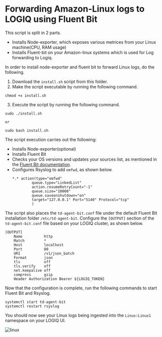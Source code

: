 # Forwarding Amazon-Linux logs to LOGIQ using Fluent Bit

This script is split in 2 parts.
- Installs Node-exporter, which exposes various metrices from your Linux machine(CPU, RAM usage)
- Installs Fluent-bit on your Amazon-linux systems which is used for Log forwarding to Logiq.

In order to install node-exporter and fluent bit to forward Linux logs, do the following. 

1. Download the `install.sh` script from this folder. 
2. Make the script executable by running the following command. 
  ```
  chmod +x install.sh
  ```
3. Execute the script by running the following command.
  ```
  sudo ./install.sh
  
  or
  
  sudo bash install.sh
  ```

The script execution carries out the following:
- Installs Node-exporter(optional)
- Installs Fluent Bit
- Checks your OS versions and updates your sources list, as mentioned in the [Fluent Bit documentation](https://docs.fluentbit.io/manual/installation/linux/ubuntu#update-your-sources-lists). 
- Configures Rsyslog to add `omfwd`, as shown below.
  ```
  *.* action(type="omfwd"
           queue.type="LinkedList"
           action.resumeRetryCount="-1"
           queue.size="10000"
           queue.saveonshutdown="on"
           target="127.0.0.1" Port="5140" Protocol="tcp"
           )
  ```
  
The script also places the `td-agent-bit.conf` file under the default Fluent Bit installation folder `/etc/td-agent-bit`. Configure the `[OUTPUT]` section of the `td-agent-bit.conf` file based on your LOGIQ cluster, as shown below. 
  
```
[OUTPUT]
    Name          http
    Match         *
    Host          localhost
    Port          80
    URI           /v1/json_batch
    Format        json
    tls           off
    tls.verify    off
    net.keepalive off
    compress      gzip
    Header Authorization Bearer ${LOGIQ_TOKEN}
```

Now that the configuration is complete, run the following commands to start Fluent Bit and Rsyslog.
```
systemctl start td-agent-bit
systemctl restart rsyslog
```

You should now see your Linux logs being ingested into the `Linux:Linux1` namespace on your LOGIQ UI. 

![linux](https://user-images.githubusercontent.com/67860971/133257871-58663332-995c-4849-9638-8fe96826296a.png)

